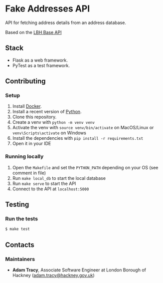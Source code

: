 # Fake Addresses API

API for fetching address details from an address database.

Based on the [LBH Base API](https://github.com/LBHackney-IT/lbh-base-api)

## Stack

- Flask as a web framework.
- PyTest as a test framework.

## Contributing

### Setup

1. Install [Docker][docker-download].
2. Install a recent version of [Python][python-install].
3. Clone this repository.
4. Create a venv with `python -m venv venv`
5. Activate the venv with `source venv/bin/activate` on MacOS/Linux or `venv\Scripts\activate` on Windows
6. Install the dependencies with `pip install -r requirements.txt`
7. Open it in your IDE

### Running locally

1. Open the `Makefile` and set the `PYTHON_PATH` depending on your OS (see comment in file)
2. Run `make local_db` to start the local database
3. Run `make serve` to start the API
4. Connect to the API at `localhost:5000`

## Testing

### Run the tests

```sh
$ make test
```

## Contacts

### Maintainers

- **Adam Tracy**, Associate Software Engineer at London Borough of Hackney (adam.tracy@hackney.gov.uk)

[docker-download]: https://www.docker.com/products/docker-desktop
[python-install]: https://www.python.org/downloads/
